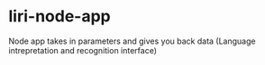 # liri-node-app
Node app takes in parameters and gives you back data (Language intrepretation and recognition interface)
